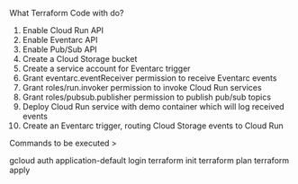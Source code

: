What Terraform Code with do?

1. Enable Cloud Run API
2. Enable Eventarc API
3. Enable Pub/Sub API
4. Create a Cloud Storage bucket
5. Create a service account for Eventarc trigger
6. Grant eventarc.eventReceiver permission to receive Eventarc events
7. Grant roles/run.invoker permission to invoke Cloud Run services
8. Grant roles/pubsub.publisher permission to publish pub/sub topics
9. Deploy Cloud Run service with demo container which will log received events
10. Create an Eventarc trigger, routing Cloud Storage events to Cloud Run


Commands to be executed >

gcloud auth application-default login
terraform init
terraform plan
terraform apply